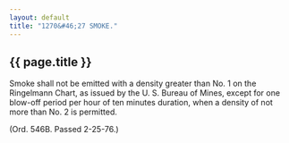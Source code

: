 ```yaml
---
layout: default 
title: "1270&#46;27 SMOKE."
---
```


{{ page.title }}
----------------

Smoke shall not be emitted with a density greater than No. 1 on the
Ringelmann Chart, as issued by the U. S. Bureau of Mines, except for one
blow-off period per hour of ten minutes duration, when a density of not
more than No. 2 is permitted.

(Ord. 546B. Passed 2-25-76.)
